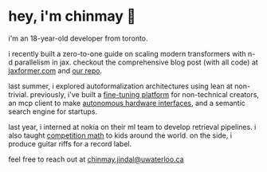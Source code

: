# hey, i'm chinmay 👋

i'm an 18-year-old developer from toronto.

i recently built a zero-to-one guide on scaling modern transformers with n-d parallelism in jax. checkout the comprehensive blog post (with all code) at [jaxformer.com](https://jaxformer.com/)  and [our repo](https://github.com/divyamakkar0/Jaxformer/). 

last summer, i explored autoformalization architectures using lean at  non-trivial. previously, i've built a [fine-tuning platform](https://github.com/jindal013/finetune-marketplace) for non-technical creators, an mcp client to make [autonomous hardware interfaces](https://github.com/jindal013/intellisense), and a semantic search engine for startups. 

last year, i interned at nokia on their ml team to develop retrieval pipelines. i also taught [competition math](https://live.poshenloh.com/stars) to kids around the world. on the side, i produce guitar riffs for a record label. 

feel free to reach out at [chinmay.jindal@uwaterloo.ca](mailto:chinmay.jindal@uwaterloo.ca)

